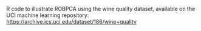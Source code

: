 R code to illustrate ROBPCA using the wine quality dataset, available on the UCI machine learning repository: https://archive.ics.uci.edu/dataset/186/wine+quality
